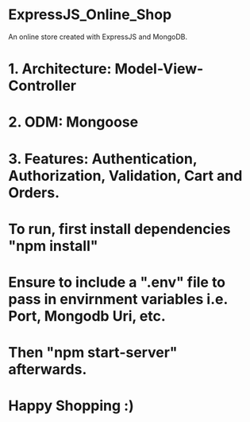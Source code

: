 # ExpressJS_Online_Shop
An online store created with ExpressJS and MongoDB.


# 1. Architecture: Model-View-Controller

# 2. ODM: Mongoose

# 3. Features: Authentication, Authorization, Validation, Cart and Orders.

# To run, first install dependencies "npm install"

# Ensure to include a ".env" file to pass in envirnment variables i.e. Port, Mongodb Uri, etc.

# Then "npm start-server" afterwards.

# Happy Shopping :)
